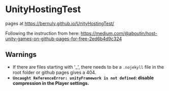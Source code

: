 # UnityHostingTest

pages at https://bernuly.github.io/UnityHostingTest/

Following the instruction from here:
https://medium.com/@aboutin/host-unity-games-on-github-pages-for-free-2ed6b4d9c324

## Warnings
- If there are files starting with '_', there needs to be a `.nojekyll` file in the root folder or github pages gives a 404.
- **`Uncaught ReferenceError: unityFramework is not defined`: disable compression in the Player settings.**

